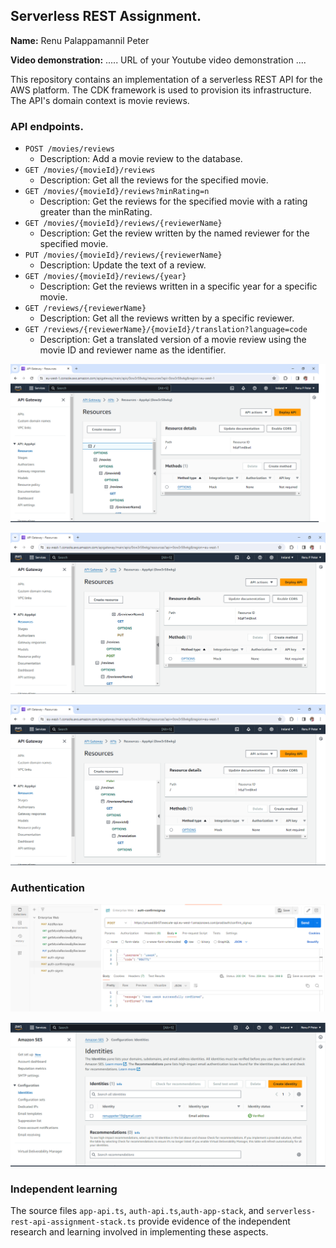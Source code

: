 ## Serverless REST Assignment.

**Name:** Renu Palappamannil Peter

**Video demonstration:** ..... URL of your Youtube video demonstration ....

This repository contains an implementation of a serverless REST API for the AWS platform. The CDK framework is used to provision its infrastructure. The API's domain context is movie reviews.

### API endpoints.

- `POST /movies/reviews`
  - Description: Add a movie review to the database.
- `GET /movies/{movieId}/reviews`
  - Description: Get all the reviews for the specified movie.
- `GET /movies/{movieId}/reviews?minRating=n`
  - Description: Get the reviews for the specified movie with a rating greater than the minRating.
- `GET /movies/{movieId}/reviews/{reviewerName}`
  - Description: Get the review written by the named reviewer for the specified movie.
- `PUT /movies/{movieId}/reviews/{reviewerName}`
  - Description: Update the text of a review.
- `GET /movies/{movieId}/reviews/{year}`
  - Description: Get the reviews written in a specific year for a specific movie.
- `GET /reviews/{reviewerName}`
  - Description: Get all the reviews written by a specific reviewer.
- `GET /reviews/{reviewerName}/{movieId}/translation?language=code`
  - Description: Get a translated version of a movie review using the movie ID and reviewer name as the identifier.

![](./Images/api1.png)

![](./Images/api2.png)

![](./Images/api3.png)

### Authentication

![](./Images/pool2.png)

![](./Images/pool1.png)

### Independent learning

The source files `app-api.ts`, `auth-api.ts`,`auth-app-stack`, and `serverless-rest-api-assignment-stack.ts` provide evidence of the independent research and learning involved in implementing these aspects. 
